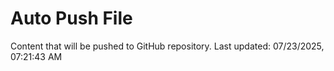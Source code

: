 # Auto Push File

Content that will be pushed to GitHub repository.
Last updated: 07/23/2025, 07:21:43 AM
